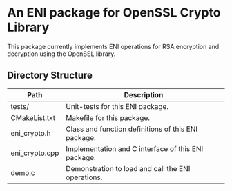 An ENI package for OpenSSL Crypto Library
=========================================

This package currently implements ENI operations for RSA encryption and
decryption using the OpenSSL library.

## Directory Structure

| Path           | Description                                          |
| -------------- | ---------------------------------------------------- |
| tests/         | Unit-tests for this ENI package.                     |
| CMakeList.txt  | Makefile for this package.                           |
| eni_crypto.h   | Class and function definitions of this ENI package.  |
| eni_crypto.cpp | Implementation and C interface of this ENI package.  |
| demo.c         | Demonstration to load and call the ENI operations.   |
